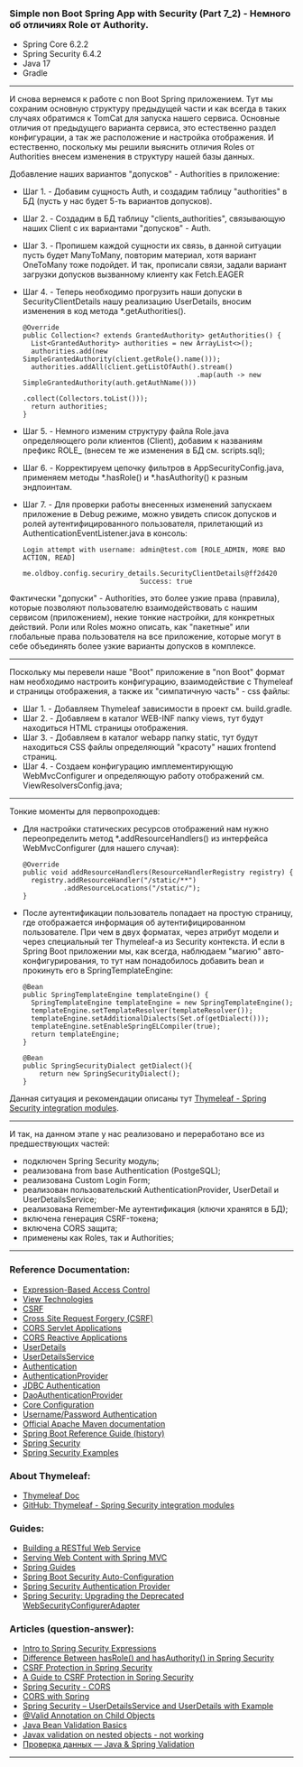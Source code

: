 ### Simple non Boot Spring App with Security (Part 7_2) - Немного об отличиях Role от Authority.

- Spring Core 6.2.2
- Spring Security 6.4.2
- Java 17
- Gradle
________________________________________________________________________________________________________________________

И снова вернемся к работе с non Boot Spring приложением. Тут мы сохраним основную структуру предыдущей части и как всегда
в таких случаях обратимся к TomCat для запуска нашего сервиса. Основные отличия от предыдущего варианта сервиса, это 
естественно раздел конфигурации, а так же расположение и настройка отображения. И естественно, поскольку мы решили выяснить 
отличия Roles от Authorities внесем изменения в структуру нашей базы данных.

Добавление наших вариантов "допусков" - Authorities в приложение:
- Шаг 1. - Добавим сущность Auth, и создадим таблицу "authorities" в БД (пусть у нас будет 5-ть вариантов допусков).
- Шаг 2. - Создадим в БД таблицу "clients_authorities", связывающую наших Client с их вариантами "допусков" - Auth.
- Шаг 3. - Пропишем каждой сущности их связь, в данной ситуации пусть будет ManyToMany, повторим материал, хотя вариант 
OneToMany тоже подойдет. И так, прописали связи, задали вариант загрузки допусков вызванному клиенту как Fetch.EAGER
- Шаг 4. - Теперь необходимо прогрузить наши допуски в SecurityClientDetails нашу реализацию UserDetails, вносим изменения 
в код метода *.getAuthorities().

      @Override
      public Collection<? extends GrantedAuthority> getAuthorities() {
        List<GrantedAuthority> authorities = new ArrayList<>();
        authorities.add(new SimpleGrantedAuthority(client.getRole().name()));
        authorities.addAll(client.getListOfAuth().stream()
                                                 .map(auth -> new SimpleGrantedAuthority(auth.getAuthName()))
                                                 .collect(Collectors.toList()));
        return authorities;
      }

- Шаг 5. - Немного изменим структуру файла Role.java определяющего роли клиентов (Client), добавим к названиям префикс ROLE_ 
(внесем те же изменения в БД см. scripts.sql);
- Шаг 6. - Корректируем цепочку фильтров в AppSecurityConfig.java, применяем методы *.hasRole() и *.hasAuthority() к 
разным эндпоинтам.
- Шаг 7. - Для проверки работы внесенных изменений запускаем приложение в Debug режиме, можно увидеть список допусков и 
ролей аутентифицированного пользователя, прилетающий из AuthenticationEventListener.java в консоль:

      Login attempt with username: admin@test.com [ROLE_ADMIN, MORE BAD ACTION, READ]  
                                   me.oldboy.config.securiry_details.SecurityClientDetails@ff2d420 		
                                   Success: true

Фактически "допуски" - Authorities, это более узкие права (правила), которые позволяют пользователю взаимодействовать с 
нашим сервисом (приложением), некие тонкие настройки, для конкретных действий. Роли или Roles можно описать, как "пакетные" 
или глобальные права пользователя на все приложение, которые могут в себе объединять более узкие варианты допусков в 
комплексе.
________________________________________________________________________________________________________________________
Поскольку мы перевели наше "Boot" приложение в "non Boot" формат нам необходимо настроить конфигурацию, взаимодействие 
с Thymeleaf и страницы отображения, а также их "симпатичную часть" - css файлы:
- Шаг 1. - Добавляем Thymeleaf зависимости в проект см. build.gradle.
- Шаг 2. - Добавляем в каталог WEB-INF папку views, тут будут находиться HTML страницы отображения.
- Шаг 3. - Добавляем в каталог webapp папку static, тут будут находиться CSS файлы определяющий "красоту" наших frontend страниц.
- Шаг 4. - Создаем конфигурацию имплементирующую WebMvcConfigurer и определяющую работу отображений см. ViewResolversConfig.java;
________________________________________________________________________________________________________________________
Тонкие моменты для первопроходцев:
- Для настройки статических ресурсов отображений нам нужно переопределить метод *.addResourceHandlers() из интерфейса 
WebMvcConfigurer (для нашего случая):

      @Override
      public void addResourceHandlers(ResourceHandlerRegistry registry) {
        registry.addResourceHandler("/static/**")
                .addResourceLocations("/static/");
      }

- После аутентификации пользователь попадает на простую страницу, где отображается информация об аутентифицированном 
пользователе. При чем в двух форматах, через атрибут модели и через специальный тег Thymeleaf-а из Security контекста.
И если в Spring Boot приложении мы, как всегда, наблюдаем "магию" авто-конфигурирования, то тут нам понадобилось добавить
bean и прокинуть его в SpringTemplateEngine:

      @Bean
      public SpringTemplateEngine templateEngine() {
        SpringTemplateEngine templateEngine = new SpringTemplateEngine();
        templateEngine.setTemplateResolver(templateResolver());
        templateEngine.setAdditionalDialects(Set.of(getDialect()));
        templateEngine.setEnableSpringELCompiler(true);
        return templateEngine;
      }
  
      @Bean
      public SpringSecurityDialect getDialect(){
          return new SpringSecurityDialect();
      }

Данная ситуация и рекомендации описаны тут [Thymeleaf - Spring Security integration modules](https://github.com/thymeleaf/thymeleaf-extras-springsecurity).
________________________________________________________________________________________________________________________
И так, на данном этапе у нас реализовано и переработано все из предшествующих частей:
- подключен Spring Security модуль;
- реализована from base Authentication (PostgeSQL);
- реализована Custom Login Form;
- реализован пользовательский AuthenticationProvider, UserDetail и UserDetailsService;
- реализована Remember-Me аутентификация (ключи хранятся в БД);
- включена генерация CSRF-токена;
- включена CORS защита;
- применены как Roles, так и Authorities;
________________________________________________________________________________________________________________________
### Reference Documentation:

* [Expression-Based Access Control](https://docs.spring.io/spring-security/site/docs/3.1.x/reference/el-access.html)
* [View Technologies](https://docs.spring.io/spring-framework/reference/web/webmvc-view.html)
* [CSRF](https://docs.spring.io/spring-security/reference/features/exploits/csrf.html)
* [Cross Site Request Forgery (CSRF)](https://docs.spring.io/spring-security/reference/servlet/exploits/csrf.html)
* [CORS Servlet Applications](https://docs.spring.io/spring-security/reference/servlet/integrations/cors.html)
* [CORS Reactive Applications](https://docs.spring.io/spring-security/reference/reactive/integrations/cors.html)
* [UserDetails](https://docs.spring.io/spring-security/reference/servlet/authentication/passwords/user-details.html)
* [UserDetailsService](https://docs.spring.io/spring-security/reference/servlet/authentication/passwords/user-details-service.html)
* [Authentication](https://docs.spring.io/spring-security/reference/servlet/authentication/index.html)
* [AuthenticationProvider](https://docs.spring.io/spring-security/reference/servlet/authentication/passwords/dao-authentication-provider.html)
* [JDBC Authentication](https://docs.spring.io/spring-security/reference/servlet/authentication/passwords/jdbc.html#servlet-authentication-jdbc-datasource)
* [DaoAuthenticationProvider](https://docs.spring.io/spring-security/reference/servlet/authentication/passwords/dao-authentication-provider.html)
* [Core Configuration](https://docs.spring.io/spring-security/reference/servlet/oauth2/login/core.html)
* [Username/Password Authentication](https://docs.spring.io/spring-security/reference/servlet/authentication/passwords/index.html#publish-authentication-manager-bean)
* [Official Apache Maven documentation](https://maven.apache.org/guides/index.html)
* [Spring Boot Reference Guide (history)](https://docs.spring.io/spring-boot/docs/)
* [Spring Security](https://spring.io/projects/spring-security)
* [Spring Security Examples](https://spring.io/projects/spring-security#samples)

### About Thymeleaf:

* [Thymeleaf Doc](https://www.thymeleaf.org/documentation.html)
* [GitHub: Thymeleaf - Spring Security integration modules](https://github.com/thymeleaf/thymeleaf-extras-springsecurity)

### Guides:

* [Building a RESTful Web Service](https://spring.io/guides/gs/rest-service/)
* [Serving Web Content with Spring MVC](https://spring.io/guides/gs/serving-web-content/)
* [Spring Guides](https://spring.io/guides)
* [Spring Boot Security Auto-Configuration](https://www.baeldung.com/spring-boot-security-autoconfiguration)
* [Spring Security Authentication Provider](https://www.baeldung.com/spring-security-authentication-provider)
* [Spring Security: Upgrading the Deprecated WebSecurityConfigurerAdapter](https://www.baeldung.com/spring-deprecated-websecurityconfigureradapter)

### Articles (question-answer):

* [Intro to Spring Security Expressions](https://www.baeldung.com/spring-security-expressions)
* [Difference Between hasRole() and hasAuthority() in Spring Security](https://www.geeksforgeeks.org/difference-between-hasrole-and-hasauthority-in-spring-security/)
* [CSRF Protection in Spring Security](https://www.geeksforgeeks.org/csrf-protection-in-spring-security/)
* [A Guide to CSRF Protection in Spring Security](https://www.baeldung.com/spring-security-csrf)
* [Spring Security - CORS](https://www.geeksforgeeks.org/spring-security-cors/)
* [CORS with Spring](https://www.baeldung.com/spring-cors)
* [Spring Security – UserDetailsService and UserDetails with Example](https://www.geeksforgeeks.org/spring-security-userdetailsservice-and-userdetails-with-example/)
* [@Valid Annotation on Child Objects](https://www.baeldung.com/java-valid-annotation-child-objects)
* [Java Bean Validation Basics](https://www.baeldung.com/java-validation)
* [Javax validation on nested objects - not working](https://stackoverflow.com/questions/53999226/javax-validation-on-nested-objects-not-working)
* [Проверка данных — Java & Spring Validation](https://habr.com/ru/articles/424819/)
________________________________________________________________________________________________________________________